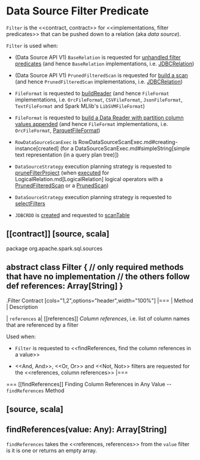 # Data Source Filter Predicate

`Filter` is the <<contract, contract>> for <<implementations, filter predicates>> that can be pushed down to a relation (aka _data source_).

`Filter` is used when:

* (Data Source API V1) `BaseRelation` is requested for [unhandled filter predicates](BaseRelation.md#unhandledFilters) (and hence `BaseRelation` implementations, i.e. [JDBCRelation](jdbc/JDBCRelation.md#unhandledFilters))

* (Data Source API V1) `PrunedFilteredScan` is requested for [build a scan](PrunedFilteredScan.md#buildScan) (and hence `PrunedFilteredScan` implementations, i.e. [JDBCRelation](jdbc/JDBCRelation.md#buildScan))

* `FileFormat` is requested to [buildReader](connectors/FileFormat.md#buildReader) (and hence `FileFormat` implementations, i.e. `OrcFileFormat`, `CSVFileFormat`, `JsonFileFormat`, `TextFileFormat` and Spark MLlib's `LibSVMFileFormat`)

* `FileFormat` is requested to [build a Data Reader with partition column values appended](connectors/FileFormat.md#buildReaderWithPartitionValues) (and hence `FileFormat` implementations, i.e. `OrcFileFormat`, [ParquetFileFormat](parquet/ParquetFileFormat.md#buildReaderWithPartitionValues))

* `RowDataSourceScanExec` is RowDataSourceScanExec.md#creating-instance[created] (for a DataSourceScanExec.md#simpleString[simple text representation (in a query plan tree)])

* `DataSourceStrategy` execution planning strategy is requested to [pruneFilterProject](execution-planning-strategies/DataSourceStrategy.md#pruneFilterProject) (when [executed](execution-planning-strategies/DataSourceStrategy.md#apply) for LogicalRelation.md[LogicalRelation] logical operators with a [PrunedFilteredScan](PrunedFilteredScan.md) or a [PrunedScan](PrunedScan.md))

* `DataSourceStrategy` execution planning strategy is requested to [selectFilters](execution-planning-strategies/DataSourceStrategy.md#selectFilters)

* `JDBCRDD` is [created](jdbc/JDBCRDD.md#filters) and requested to [scanTable](jdbc/JDBCRDD.md#scanTable)

[[contract]]
[source, scala]
----
package org.apache.spark.sql.sources

abstract class Filter {
  // only required methods that have no implementation
  // the others follow
  def references: Array[String]
}
----

.Filter Contract
[cols="1,2",options="header",width="100%"]
|===
| Method
| Description

| `references`
a| [[references]] *Column references*, i.e. list of column names that are referenced by a filter

Used when:

* `Filter` is requested to <<findReferences, find the column references in a value>>

* <<And, And>>, <<Or, Or>> and <<Not, Not>> filters are requested for the <<references, column references>>
|===

=== [[findReferences]] Finding Column References in Any Value -- `findReferences` Method

[source, scala]
----
findReferences(value: Any): Array[String]
----

`findReferences` takes the <<references, references>> from the `value` filter is it is one or returns an empty array.
